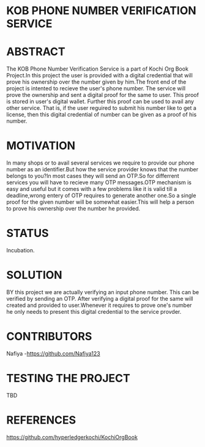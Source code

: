 # KOB PHONE NUMBER VERIFICATION SERVICE
# ABSTRACT
The KOB Phone Number Verification Service is a part of Kochi Org Book Project.In this project the user is provided with a digital credential that will prove his ownership over the number given by him.The front end of the project is intented to recieve the user's phone number. The service will prove the ownership and sent a digital proof for the same to user. This proof is stored in user's digital wallet.  Further this proof can be used to avail any other service. That is, if the user reguired to submit his number like to get a license, then this digital credential of number can be given as a proof of his number.
# MOTIVATION
In many shops or to avail several services we require to provide our phone number as an identifier.But how the service provider knows that the number belongs to you?In most cases they will send an OTP.So for differrent services you will have to recieve many OTP messages.OTP mechanism is easy and useful but it comes with a few problems like it is valid till a deadline,wrong entery of OTP requires to generate another one.So a single proof for the given number will be somewhat easier.This will help a person to prove his ownership over the number he provided.
# STATUS
Incubation.
# SOLUTION
BY this project we are actually verifying an input phone number. This can be verified by sending an OTP. After verifying a digital proof for the same will created and provided to user.Whenever it requires to prove one's number he only needs to present this digital credential to the service provder.
# CONTRIBUTORS
Nafiya -https://github.com/Nafiya123
# TESTING THE PROJECT
TBD
# REFERENCES
https://github.com/hyperledgerkochi/KochiOrgBook
